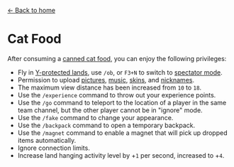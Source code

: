 [← Back to home](../)
# Cat Food
After consuming a [canned cat food](../item/canned_cat.md), you can enjoy the following privileges:

- Fly in [Y-protected lands](../item/land_book.md#y-Fly), use `/ob`, or `F3+N` to switch to [spectator mode](https://minecraft.fandom.com/wiki/Spectator).
- Permission to upload [pictures](https://discord.com/channels/1083635390159794198/1083635391388733597), [music](https://discord.com/channels/1083635390159794198/1083635391388733598), [skins](https://discord.com/channels/1083635390159794198/1083635391388733599), and [nicknames](https://discord.com/channels/1083635390159794198/1083635391753629706).
- The maximum view distance has been increased from `10` to `18`.
- Use the `/experience` command to throw out your experience points.
- Use the `/go` command to teleport to the location of a player in the same team channel, but the other player cannot be in "ignore" mode.
- Use the `/fake` command to change your appearance.
- Use the `/backpack` command to open a temporary backpack.
- Use the `/magnet` command to enable a magnet that will pick up dropped items automatically.
- Ignore connection limits.
- Increase land hanging activity level by +`1` per second, increased to +`4`.